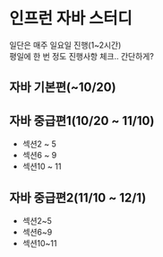 # 인프런 자바 스터디
일단은 매주 일요일 진행(1~2시간)  
평일에 한 번 정도 진행사항 체크.. 간단하게?

## 자바 기본편(~10/20)

## 자바 중급편1(10/20 ~ 11/10)
- 섹션2 ~ 5
- 섹션6 ~ 9
- 섹션10 ~ 11

## 자바 중급편2(11/10 ~ 12/1)
- 섹션2~5
- 섹션6~9
- 섹션10~11
